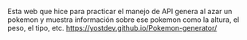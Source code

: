 Esta web que hice para practicar el manejo de API genera al azar un pokemon y muestra información sobre ese pokemon como la altura, el peso, el tipo, etc.
https://yostdev.github.io/Pokemon-generator/
